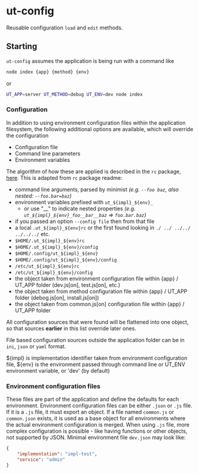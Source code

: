 # ut-config

Reusable configuration `load` and `edit` methods.

## Starting

`ut-config` assumes the application is being run with a command like

```bash
node index {app} {method} {env}
```

or

```bash
UT_APP=server UT_METHOD=debug UT_ENV=dev node index
```

### Configuration

In addition to using environment configuration files within the application filesystem,
the following additional options are available, which will override the configuration

- Configuration file
- Command line parameters
- Environment variables

The algorithm of how these are applied is described in the `rc` package, [here](https://github.com/dominictarr/rc).
This is adapted from `rc` package readme:

- command line arguments, parsed by minimist _(e.g. `--foo baz`, also nested: `--foo.bar=baz`)_
- environment variables prefixed with `ut_${impl}_${env}_`
  - or use "\_\_" to indicate nested properties _(e.g.
  `ut_${impl}_${env}_foo__bar__baz` => `foo.bar.baz`)_
- if you passed an option `--config file` then from that file
- a local `.ut_${impl}_${env}rc` or the first found looking in
  `./ ../ ../../ ../../../` etc.
- `$HOME/.ut_${impl}_${env}rc`
- `$HOME/.ut_${impl}_${env}/config`
- `$HOME/.config/ut_${impl}_${env}`
- `$HOME/.config/ut_${impl}_${env}/config`
- `/etc/ut_${impl}_${env}rc`
- `/etc/ut_${impl}_${env}/config`
- the object taken from environment configuration file within {app} / UT_APP folder
  (dev.js[on], test.js[on], etc.)
- the object taken from method configuration file within {app} / UT_APP folder
  (debog.js[on], install.js[on])
- the object taken from common.js[on] configuration file within {app} / UT_APP folder

All configuration sources that were found will be flattened into one object,
so that sources **earlier** in this list override later ones.

File based configuration sources outside the application folder can be in
`ini`, `json` or `yaml` format.

${impl} is implementation identifier taken from environment configuration file,
${env} is the environment passed through command line or UT_ENV environment
variable, or 'dev' (by default)

### Environment configuration files

These files are part of the application and define the defaults
for each environment.
Environment configuration files can be either `.json` or `.js` file.
If it is a `.js` file, it must export an object. If a file named `common.js` or
`common.json` exists, it is used as a base object for all environments where the
actual environment configuration is merged. When using `.js` file, more complex
configuration is possible - like having functions or other objects, not
supported by JSON. Minimal environment file `dev.json` may look like:

```json
{
    "implementation": "impl-test",
    "service": "admin"
}
```
